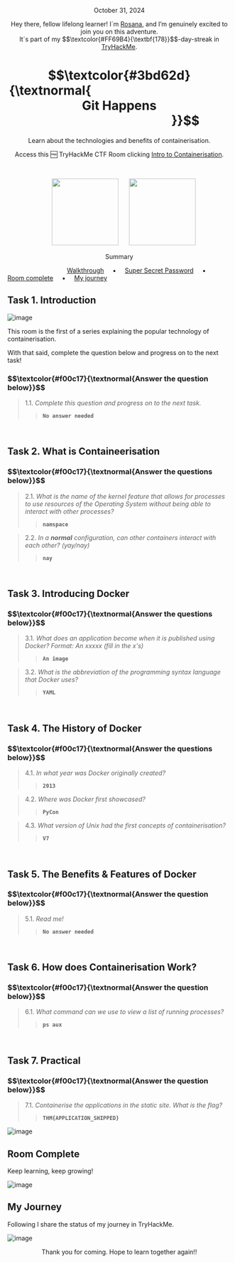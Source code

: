 <p align="center">October 31, 2024</p>
<p align="center">Hey there, fellow lifelong learner! I´m <a href="https://www.linkedin.com/in/rosanafssantos/">Rosana</a>, and I’m genuinely excited to join you on this adventure.<br>
It´s part of my $$\textcolor{#FF69B4}{\textbf{178}}$$-day-streak in  <a href="https://tryhackme.com/r/p/Rosana">TryHackMe</a>.</p>

<h1 align="center">
  $$\textcolor{#3bd62d}{\textnormal{&nbsp;&nbsp;&nbsp;&nbsp;&nbsp;&nbsp;&nbsp;&nbsp;&nbsp;&nbsp;&nbsp;&nbsp;&nbsp;&nbsp;&nbsp;&nbsp;&nbsp;&nbsp;&nbsp;&nbsp;&nbsp;&nbsp;&nbsp;&nbsp;&nbsp;&nbsp;&nbsp;&nbsp;&nbsp;&nbsp;&nbsp;&nbsp;&nbsp;&nbsp;&nbsp;&nbsp;&nbsp;&nbsp;&nbsp;&nbsp;&nbsp;&nbsp;&nbsp;&nbsp;&nbsp;&nbsp;&nbsp; Git Happens &nbsp;&nbsp;&nbsp;&nbsp;&nbsp;&nbsp;&nbsp;&nbsp;&nbsp;&nbsp;&nbsp;&nbsp;&nbsp;&nbsp;&nbsp;&nbsp;&nbsp;&nbsp;&nbsp;&nbsp;&nbsp;&nbsp;&nbsp;&nbsp;&nbsp;&nbsp;&nbsp;&nbsp;&nbsp;&nbsp;&nbsp;&nbsp;&nbsp;&nbsp;&nbsp;&nbsp;&nbsp;&nbsp;&nbsp;&nbsp;&nbsp;&nbsp;&nbsp;&nbsp;&nbsp;}}$$
</h1>
<p align="center">Learn about the technologies and benefits of containerisation.</p>
<p align="center">Access this 🆓 TryHackMe CTF Room clicking <a href="https://tryhackme.com/r/room/introtocontainerisation">Intro to Containerisation</a>.</p><br>
<p align="center">
  <img height="150px" hspace="20" src="https://github.com/user-attachments/assets/6347914f-d784-4112-bd75-48bf50dbb2bd">
  <img height="150px" src="https://github.com/user-attachments/assets/c0916051-ea2a-46fc-8e2d-fdc9dfb90bf7">
</p>

<p align="center">Summary</p>

&nbsp;&nbsp;&nbsp;&nbsp;&nbsp;&nbsp;&nbsp;&nbsp;&nbsp;&nbsp;&nbsp;&nbsp;&nbsp;&nbsp;&nbsp;&nbsp;&nbsp;&nbsp;&nbsp;&nbsp;&nbsp;&nbsp;&nbsp;&nbsp;&nbsp;&nbsp;&nbsp;&nbsp;&nbsp;&nbsp;&nbsp;&nbsp;&nbsp; [Walkthrough](#1) &nbsp;&nbsp;&nbsp;&nbsp;▪️&nbsp;&nbsp;&nbsp;&nbsp; [Super Secret Password](#1.1) &nbsp;&nbsp;&nbsp;&nbsp;▪️&nbsp;&nbsp;&nbsp;&nbsp; [Room complete](#2) &nbsp;&nbsp;&nbsp;&nbsp;▪️&nbsp;&nbsp;&nbsp;&nbsp; [My journey](#3)


<h2>Task 1. Introduction<a id='1'></a></h2>

![image](https://github.com/user-attachments/assets/19aaef64-cf5c-4f8e-bca4-a9483129bef1)

<p>This room is the first of a series explaining the popular technology of containerisation.</p>


<p>With that said, complete the question below and progress on to the next task!</p>

<h3 align="left"> $$\textcolor{#f00c17}{\textnormal{Answer the question below}}$$ </h3>

> 1.1. <em>Complete this question and progress on to the next task.</em><br><a id='1.1'></a>
>> <code><strong>No answer needed</strong></code>

<br>

<h2>Task 2. What is Containeerisation<a id='2'></a></h2>

<h3 align="left"> $$\textcolor{#f00c17}{\textnormal{Answer the questions below}}$$ </h3>

> 2.1. <em>What is the name of the kernel feature that allows for processes to use resources of the Operating System without being able to interact with other processes? </em><br><a id='2.1'></a>
>> <code><strong>namspace</strong></code>

> 2.2. <em>In a <strong>normal</strong> configuration, can other containers interact with each other? (yay/nay)</em><br><a id='2.1'></a>
>> <code><strong>nay</strong></code>

<br>

<h2>Task 3. Introducing Docker<a id='3'></a></h2>

<h3 align="left"> $$\textcolor{#f00c17}{\textnormal{Answer the questions below}}$$ </h3>

> 3.1. <em>What does an application become when it is published using Docker? Format: An xxxxx (fill in the x's)</em><br><a id='3.1'></a>
>> <code><strong>An image</strong></code>

> 3.2. <em>What is the abbreviation of the programming syntax language that Docker uses?</em><br><a id='3.2'></a>
>> <code><strong>YAML</strong></code>

<br>

<h2>Task 4. The History of Docker<a id='4'></a></h2>

<h3 align="left"> $$\textcolor{#f00c17}{\textnormal{Answer the questions below}}$$ </h3>

> 4.1. <em>In what year was Docker originally created?</em><br><a id='4.1'></a>
>> <code><strong>2013</strong></code>

> 4.2. <em>Where was Docker first showcased?</em><br><a id='4.2'></a>
>> <code><strong>PyCon</strong></code>

> 4.3. <em>What version of Unix had the first concepts of containerisation?</em><br><a id='4.3'></a>
>> <code><strong>V7</strong></code>

<br>

<h2>Task 5. The Benefits & Features of Docker<a id='5'></a></h2>

<h3 align="left"> $$\textcolor{#f00c17}{\textnormal{Answer the question below}}$$ </h3>

> 5.1. <em>Read me!</em><br><a id='5.1'></a>
>> <code><strong>No answer needed</strong></code>

<br>

<h2>Task 6. How does Containerisation Work?<a id='6'></a></h2>

<h3 align="left"> $$\textcolor{#f00c17}{\textnormal{Answer the question below}}$$ </h3>

> 6.1. <em>What command can we use to view a list of running processes?</em><br><a id='6.1'></a>
>> <code><strong>ps aux</strong></code>

<br>

<h2>Task 7. Practical<a id='7'></a></h2>

<h3 align="left"> $$\textcolor{#f00c17}{\textnormal{Answer the question below}}$$ </h3>

> 7.1. <em>Containerise the applications in the static site. What is the flag? </em><br><a id='6.1'></a>
>> <code><strong>THM{APPLICATION_SHIPPED}</strong></code>

![image](https://github.com/user-attachments/assets/bf26eb92-7c52-4b13-b29c-1ea0c6cca3dc)


<h2>Room Complete<a id='8'></a></h2>
<p>Keep learning, keep growing!<br>

![image](https://github.com/user-attachments/assets/37b1e8ca-94fe-4703-b877-ae4b1760e163)

<h2>My Journey<a id='9'></a></h2>
<p></p>Following I share the status of my journey in TryHackMe.</p>

![image](https://github.com/user-attachments/assets/02ff2922-6122-4568-b4b1-852b863fae99)


<p style="text-align: center;">Thank you for coming. Hope to learn together again!!</p>
